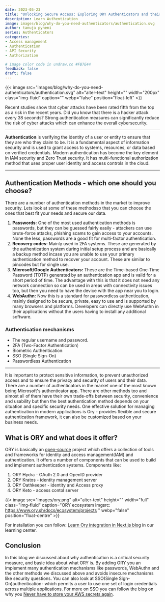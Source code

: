 ```yaml
---
date: 2023-05-23
title: "Unlocking Secure Access: Exploring ORY Authenticators and their Role in Modern Authentication"
description: Learn Authentication
image: images/blog/why-do-you-need-authenticators/authentication.svg
author: tanuja pyneni
series: Authenticators
categories: 
- Access management
- Authentication
- API Security
- Authorization

# image color code in undraw.co #FB7E44 
feedback: false
draft: false
---
```


{{< image src="images/blog/why-do-you-need-authenticators/authentication.svg" alt="alter-text" height="" width="200px" class="img-fluid" caption="" webp="false" position="float-left" >}}

Recent studies show that cyber attacks have been rated fifth from the top as a risk in the recent years. Did you know that there is a hacker attack every 38 seconds? Strong authentication measures can significantly reduce the risk of cyber attacks which can enhance the overall cybersecurity.
________________

**Authentication** is verifying the identity of a user or entity to ensure that they are who they claim to be. It is a fundamental aspect of information security and is used to grant access to systems, resources, or data based on verified credentials. Modern authentication has become the key element in IAM security and Zero Trust security. It has multi-functional authorization method that uses proper user identity and access controls in the cloud.
________________

## Authentication Methods - which one should you choose?
There are a number of authentication methods in the market to improve security. Lets look at some of these methodsso that you can choose the ones that best fit your needs and secure our data.
1. **Passwords:** One of the most used authentication methods is passwords, but they can be guessed fairly easily - attackers can use brute-force attacks, phishing scams to gain access to your accounts. None the less, passwords are a good fit for multi-factor authentication.
2. **Recovery codes:** Mainly used in 2FA systems. These are generated by the authentication system during initial setup process and are basically a backup method incase you are unable to use your primary authentication method to recover your account. These are similar to pincodes but for single use.
3. **Microsoft/Google Authenticators:** These are the Time-based One-Time Password (TOTP) generated by an authentication app and is valid for a short period of time. The advantage with this is that it does not need any network connection so can be used in areas with connectivity issues too, but then you need to have the device with the app near you to login.
4. **WebAuthn:** Now this is a standard for passwordless authentication, mainly designed to be secure, private, easy to use and is supported by many browsers and platforms. Developers can directly use WebAuthn in their applications without the users having to install any additional software.

### Authentication mechanisms

- The regular username and password.
- 2FA (Two-Factor Authentication)
- Biometric Authentication
- SSO (Single Sign-On)
- Passwordless Authentication

________________

It is important to protect sensitive information, to prevent unauthorized access and to ensure the privacy and security of users and their data. There are a number of authenticators in the market one of the most known being Microsoft's authenticator app. There are other methods too and almost all of them have their own trade-offs between security, convenience and usability but then the best authentication method depends on your situation and specific security needs. One effective solution for managing authentication in modern applications is Ory - provides flexible and secure authentication framework, it can also be customized based on your business needs.

## What is ORY and what does it offer?

ORY is basically an [open-source](https://www.ory.sh/open-source/) project which offers a collection of tools and frameworks for identity and access management(IAM) and authentication. It offers a number of components that can be used to build and implement authentication systems. Components like:
1. ORY Hydra - OAuth 2.0 and OpenID provider
2. ORY Kratos - identity management server
3. ORY Oathkeeper - identity and Access proxy
4. ORY Keto - access contol server

{{< image src="images/ory.png" alt="alter-text" height="" width="full" class="img-fluid" caption="ORY ecosystem imgsrc: https://www.ory.sh/docs/ecosystem/projects " webp="false" position="float-centre" >}}

For installation you can follow: [Learn Ory integration in Next.js blog](https://intelops.ai/learning-center/learn-ory-integration/) in our learning center.

 
## Conclusion

In this blog we discussed about why authentication is a critical security measure, and basic idea about what ORY is. By adding ORY you an implement many authentication mechanisms like passwords, WebAuthn and the other methods we discussed above and avoids insecure mechanisms like security questions. You can also look at SSO(Single Sign-On)authentication- which permits a user to use one set of login credentials across multiple applications. For more on SSO you can follow the blog on why you [Never have to store your AWS secrets again](https://intelops.ai/blog/saml-2-aws/).
